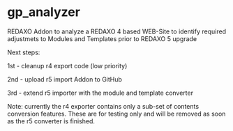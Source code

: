# gp_analyzer
REDAXO Addon to analyze a REDAXO 4 based WEB-Site to identify required adjustmets to Modules and Templates prior to REDAXO 5 upgrade

Next steps:

1st - cleanup r4 export code (low priority)

2nd - upload r5 import Addon to GitHub

3rd - extend r5 importer with the module and template converter

Note: currently the r4 exporter contains only a sub-set of contents conversion features. These are for testing only and will be removed as soon as the r5 converter is finished. 

